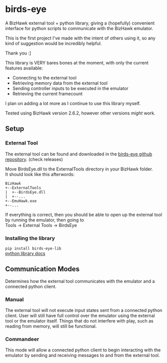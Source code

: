 # birds-eye
A BizHawk external tool + python library, giving a (hopefully) convenient interface for python scripts to communicate with the BizHawk emulator.

This is the first project I've made with the intent of others using it, so any kind of suggestion would be incredibly helpful.

Thank you :]

This library is VERY bares bones at the moment, with only the current features available:
- Connecting to the external tool
- Retrieving memory data from the external tool
- Sending controller inputs to be executed in the emulator
- Retrieving the current framecount

I plan on adding a lot more as I continue to use this library myself. <br/>

Tested using BizHawk version 2.6.2, however other versions *might* work.

## Setup

### External Tool
The external tool can be found and downloaded in the [birds-eye github repository](https://github.com/SkiHatDuckie/birds-eye). (check releases)

Move BirdsEye.dll to the ExternalTools directory in your BizHawk folder. <br/>
It should look like this afterwords:

```
BizHawk
+--ExternalTools
|  +--BirdsEye.dll
|  +--...
+--EmuHawk.exe
+--...
```

If everything is correct, then you should be able to open up the external tool by running the emulator, then going to <br/>
Tools -> External Tools -> BirdsEye

### Installing the library
`pip install birds-eye-lib`<br/>
[python library docs](https://birds-eye.readthedocs.io/en/latest/)

## Communication Modes
Determines how the external tool communicates with the emulator and a connected python client.

### Manual
The external tool will not execute input states sent from a connected python client. User will still have
full control over the emulator using the external tool or the emulator itself. Things that do not interfere with
play, such as reading from memory, will still be functional.

### Commandeer
This mode will allow a connected python client to begin interacting with the emulator by sending and receiving
messages to and from the external tool.